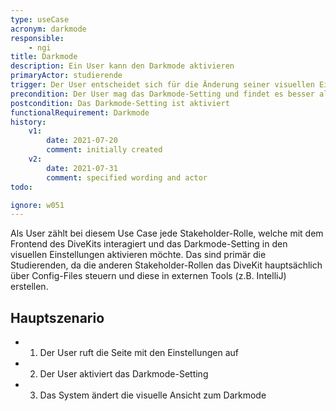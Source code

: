 ```yaml
---
type: useCase
acronym: darkmode
responsible: 
    - ngi
title: Darkmode
description: Ein User kann den Darkmode aktivieren
primaryActor: studierende
trigger: Der User entscheidet sich für die Änderung seiner visuellen Einstellungen
precondition: Der User mag das Darkmode-Setting und findet es besser als die Standard-Ansicht
postcondition: Das Darkmode-Setting ist aktiviert
functionalRequirement: Darkmode
history:
    v1:
        date: 2021-07-20
        comment: initially created
    v2:
        date: 2021-07-31
        comment: specified wording and actor
todo:

ignore: w051
---
```


Als User zählt bei diesem Use Case jede Stakeholder-Rolle, welche mit dem Frontend des DiveKits interagiert und das Darkmode-Setting in den visuellen Einstellungen aktivieren möchte. Das sind primär die Studierenden, da die anderen Stakeholder-Rollen das DiveKit hauptsächlich über Config-Files steuern und diese in externen Tools (z.B. IntelliJ) erstellen.

## Hauptszenario

* 1) Der User ruft die Seite mit den Einstellungen auf
* 2) Der User aktiviert das Darkmode-Setting
* 3) Das System ändert die visuelle Ansicht zum Darkmode





